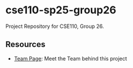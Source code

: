 # cse110-sp25-group26
Project Repository for CSE110, Group 26.

## Resources
- [Team Page](/admin/team.md): Meet the Team behind this project
